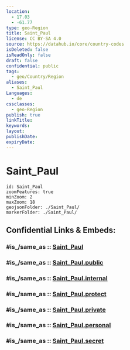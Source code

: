 ```yaml
---
location:
  - 17.03
  - -61.77
type: geo-Region
title: Saint_Paul
license: CC BY-SA 4.0
source: https://datahub.io/core/country-codes
isDeleted: false
isReadOnly: false
draft: false
confidential: public
tags:
  - geo/Country/Region
aliases:
  - Saint_Paul
Languages:
  - de
cssclasses:
  - geo-Region
publish: true
linkTitle:
keywords:
layout:
publishDate:
expiryDate:
---
```


# Saint_Paul

```leaflet
id: Saint_Paul
zoomFeatures: true 
minZoom: 2 
maxZoom: 18
geojsonFolder: ./Saint_Paul/
markerFolder: ./Saint_Paul/
```


## Confidential Links & Embeds: 

### #is_/same_as :: [Saint_Paul](/_Standards/Earth/Continent/America~Caribbean/Antigua_and_Barbuda/Counties/Saint_Paul.md) 

### #is_/same_as :: [Saint_Paul.public](/_public/Earth/Continent/America~Caribbean/Antigua_and_Barbuda/Counties/Saint_Paul.public.md) 

### #is_/same_as :: [Saint_Paul.internal](/_internal/Earth/Continent/America~Caribbean/Antigua_and_Barbuda/Counties/Saint_Paul.internal.md) 

### #is_/same_as :: [Saint_Paul.protect](/_protect/Earth/Continent/America~Caribbean/Antigua_and_Barbuda/Counties/Saint_Paul.protect.md) 

### #is_/same_as :: [Saint_Paul.private](/_private/Earth/Continent/America~Caribbean/Antigua_and_Barbuda/Counties/Saint_Paul.private.md) 

### #is_/same_as :: [Saint_Paul.personal](/_personal/Earth/Continent/America~Caribbean/Antigua_and_Barbuda/Counties/Saint_Paul.personal.md) 

### #is_/same_as :: [Saint_Paul.secret](/_secret/Earth/Continent/America~Caribbean/Antigua_and_Barbuda/Counties/Saint_Paul.secret.md)

